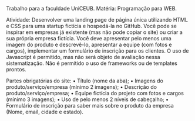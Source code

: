Trabalho para a faculdade UniCEUB.
Matéria: Programação para WEB.

Atividade: Desenvolver uma landing page de página única utilizando HTML e CSS para uma startup fictícia e hospedá-la no GitHub. Você pode se inspirar em empresas já existente (mas não pode copiar o site) ou criar a sua própria empresa fictícia. Você deve apresentar pelo menos uma imagem do produto e descrevê-lo, apresentar a equipe (com fotos e cargos), implementar um formulário de inscrição para os clientes. O uso de Javascript é permitido, mas não será objeto de avaliação nessa sistematização. Não é permitido o uso de frameworks ou de templates prontos.

Partes obrigatórias do site:
• Título (nome da aba);
• Imagens do produto/serviço/empresa (mínimo 2 imagens);
• Descrição do produto/serviço/empresa;
• Equipe fictícia do projeto com fotos e cargos (mínimo 3 imagens);
• Uso de pelo menos 2 níveis de cabeçalho;
• Formulário de inscrição para saber mais sobre o produto da empresa (Nome, email, cidade e estado).
